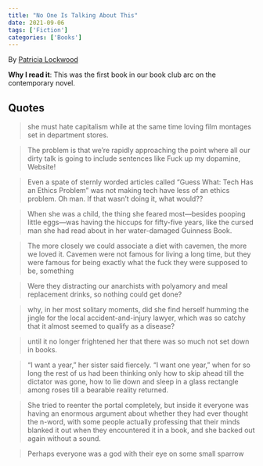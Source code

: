 ```yaml
---
title: "No One Is Talking About This"
date: 2021-09-06
tags: ['Fiction']
categories: ['Books']
---
```



By [Patricia Lockwood](https://en.wikipedia.org/wiki/Patricia_Lockwood)
  

**Why I read it**: This was the first book in our book club arc on the contemporary novel. 



## Quotes

> she must hate capitalism while at the same time loving film montages set in department stores.

<!-- -->

> The problem is that we’re rapidly approaching the point where all our dirty talk is going to include sentences like Fuck up my dopamine, Website!

<!-- -->

> Even a spate of sternly worded articles called “Guess What: Tech Has an Ethics Problem” was not making tech have less of an ethics problem. Oh man. If that wasn’t doing it, what would??

<!-- -->

>  When she was a child, the thing she feared most—besides pooping little eggs—was having the hiccups for fifty-five years, like the cursed man she had read about in her water-damaged Guinness Book.

<!-- -->

> The more closely we could associate a diet with cavemen, the more we loved it. Cavemen were not famous for living a long time, but they were famous for being exactly what the fuck they were supposed to be, something

<!-- -->

> Were they distracting our anarchists with polyamory and meal replacement drinks, so nothing could get done?

<!-- -->

> why, in her most solitary moments, did she find herself humming the jingle for the local accident-and-injury lawyer, which was so catchy that it almost seemed to qualify as a disease?

<!-- -->

> until it no longer frightened her that there was so much not set down in books.

<!-- -->

> “I want a year,” her sister said fiercely. “I want one year,” when for so long the rest of us had been thinking only how to skip ahead till the dictator was gone, how to lie down and sleep in a glass rectangle among roses till a bearable reality returned.


<!-- -->

> She tried to reenter the portal completely, but inside it everyone was having an enormous argument about whether they had ever thought the n-word, with some people actually professing that their minds blanked it out when they encountered it in a book, and she backed out again without a sound.

<!-- -->

> Perhaps everyone was a god with their eye on some small sparrow